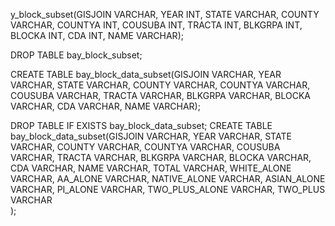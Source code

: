 y_block_subset(GISJOIN VARCHAR, YEAR INT, STATE VARCHAR, COUNTY VARCHAR, COUNTYA INT, COUSUBA INT, TRACTA INT, 
							 BLKGRPA INT, BLOCKA INT, CDA INT, NAME VARCHAR);


DROP TABLE bay_block_subset;

CREATE TABLE bay_block_data_subset(GISJOIN VARCHAR, YEAR VARCHAR, STATE VARCHAR, COUNTY VARCHAR, COUNTYA VARCHAR, COUSUBA VARCHAR, TRACTA VARCHAR, 
							 BLKGRPA VARCHAR, BLOCKA VARCHAR, CDA VARCHAR, NAME VARCHAR);

DROP TABLE IF EXISTS bay_block_data_subset;
CREATE TABLE bay_block_data_subset(GISJOIN VARCHAR, YEAR VARCHAR, STATE VARCHAR, COUNTY VARCHAR, COUNTYA VARCHAR, COUSUBA VARCHAR, TRACTA VARCHAR, 
							 BLKGRPA VARCHAR, BLOCKA VARCHAR, CDA VARCHAR, NAME VARCHAR,
								TOTAL VARCHAR, WHITE_ALONE VARCHAR, AA_ALONE VARCHAR, NATIVE_ALONE VARCHAR, ASIAN_ALONE VARCHAR, PI_ALONE VARCHAR, TWO_PLUS_ALONE VARCHAR, TWO_PLUS VARCHAR  
								  );
